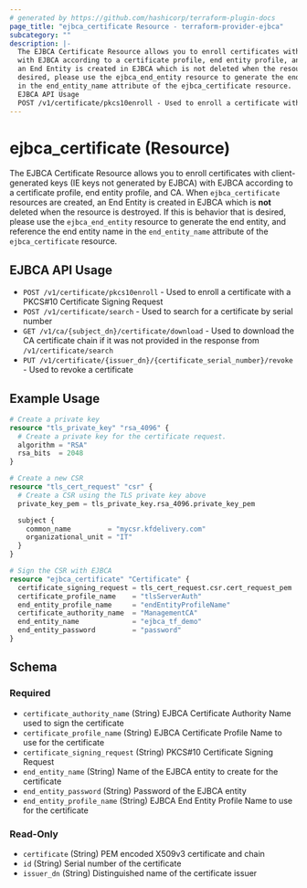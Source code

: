 ```yaml
---
# generated by https://github.com/hashicorp/terraform-plugin-docs
page_title: "ejbca_certificate Resource - terraform-provider-ejbca"
subcategory: ""
description: |-
  The EJBCA Certificate Resource allows you to enroll certificates with client-generated keys (IE keys not generated by EJBCA)
  with EJBCA according to a certificate profile, end entity profile, and CA. When ejbca_certificate resources are created,
  an End Entity is created in EJBCA which is not deleted when the resource is destroyed. If this is behavior that is
  desired, please use the ejbca_end_entity resource to generate the end entity, and reference the end entity name
  in the end_entity_name attribute of the ejbca_certificate resource.
  EJBCA API Usage
  POST /v1/certificate/pkcs10enroll - Used to enroll a certificate with a PKCS#10 Certificate Signing RequestPOST /v1/certificate/search - Used to search for a certificate by serial numberGET /v1/ca/{subject_dn}/certificate/download - Used to download the CA certificate chain if it was not provided in the response from /v1/certificate/searchPUT /v1/certificate/{issuer_dn}/{certificate_serial_number}/revoke - Used to revoke a certificate
---
```


# ejbca_certificate (Resource)

The EJBCA Certificate Resource allows you to enroll certificates with client-generated keys (IE keys not generated by EJBCA)
with EJBCA according to a certificate profile, end entity profile, and CA. When `ejbca_certificate` resources are created,
an End Entity is created in EJBCA which is **not** deleted when the resource is destroyed. If this is behavior that is
desired, please use the `ejbca_end_entity` resource to generate the end entity, and reference the end entity name
in the `end_entity_name` attribute of the `ejbca_certificate` resource.

## EJBCA API Usage
* `POST /v1/certificate/pkcs10enroll` - Used to enroll a certificate with a PKCS#10 Certificate Signing Request
* `POST /v1/certificate/search` - Used to search for a certificate by serial number
* `GET /v1/ca/{subject_dn}/certificate/download` - Used to download the CA certificate chain if it was not provided in the response from `/v1/certificate/search`
* `PUT /v1/certificate/{issuer_dn}/{certificate_serial_number}/revoke` - Used to revoke a certificate

## Example Usage

```terraform
# Create a private key
resource "tls_private_key" "rsa_4096" {
  # Create a private key for the certificate request.
  algorithm = "RSA"
  rsa_bits  = 2048
}

# Create a new CSR
resource "tls_cert_request" "csr" {
  # Create a CSR using the TLS private key above
  private_key_pem = tls_private_key.rsa_4096.private_key_pem

  subject {
    common_name         = "mycsr.kfdelivery.com"
    organizational_unit = "IT"
  }
}

# Sign the CSR with EJBCA
resource "ejbca_certificate" "Certificate" {
  certificate_signing_request = tls_cert_request.csr.cert_request_pem
  certificate_profile_name    = "tlsServerAuth"
  end_entity_profile_name     = "endEntityProfileName"
  certificate_authority_name  = "ManagementCA"
  end_entity_name             = "ejbca_tf_demo"
  end_entity_password         = "password"
}
```

<!-- schema generated by tfplugindocs -->
## Schema

### Required

- `certificate_authority_name` (String) EJBCA Certificate Authority Name used to sign the certificate
- `certificate_profile_name` (String) EJBCA Certificate Profile Name to use for the certificate
- `certificate_signing_request` (String) PKCS#10 Certificate Signing Request
- `end_entity_name` (String) Name of the EJBCA entity to create for the certificate
- `end_entity_password` (String) Password of the EJBCA entity
- `end_entity_profile_name` (String) EJBCA End Entity Profile Name to use for the certificate

### Read-Only

- `certificate` (String) PEM encoded X509v3 certificate and chain
- `id` (String) Serial number of the certificate
- `issuer_dn` (String) Distinguished name of the certificate issuer
